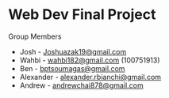 # Web Dev Final Project

Group Members

- Josh - Joshuazak19@gmail.com
- Wahbi - wahbi182@gmail.com (100751913)
- Ben - bptsoumagas@gmail.com
- Alexander - alexander.rbianchi@gmail.com
- Andrew - andrewchai878@gmail.com
